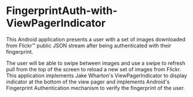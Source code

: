 # FingerprintAuth-with-ViewPagerIndicator

This Android application presents a user with a set of images downloaded from Flickr™ public JSON stream after being authenticated with their fingerprint.

The user will be able to swipe between images and use a swipe to refresh pull from the top of the screen to reload a new set of images from Flickr. This application implements Jake Wharton's ViewPagerIndicator to display indicator at the bottom of the view pager and implements Android's Fingerprint Authentication mechanism to verify the fingerprint of the user.

